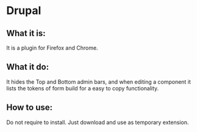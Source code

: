 # Drupal

## What it is:
It is a plugin for Firefox and Chrome.

## What it do:
It hides the Top and Bottom admin bars, and when editing a component it lists the tokens of form build for a easy to copy functionality.

## How to use:
Do not require to install.
Just download and use as temporary extension.
